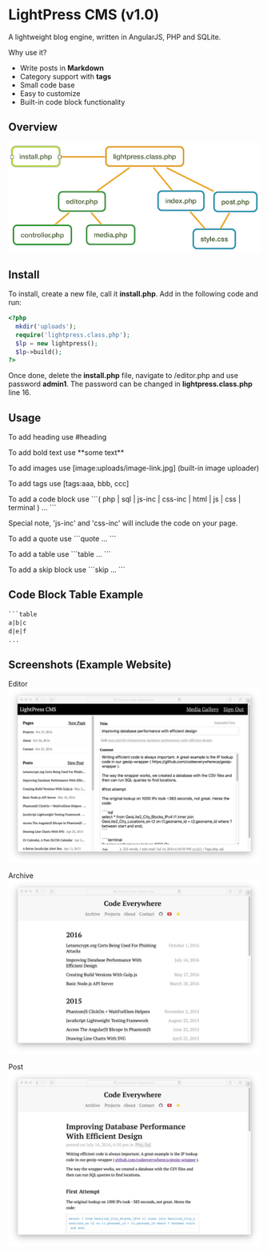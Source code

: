 # LightPress CMS (v1.0)
A lightweight blog engine, written in AngularJS, PHP and SQLite.

Why use it?
- Write posts in **Markdown**
- Category support with **tags**
- Small code base
- Easy to customize
- Built-in code block functionality

## Overview
![graph](graph.png)

## Install
To install, create a new file, call it **install.php**. Add in the following code and run:
```php
<?php
  mkdir('uploads');
  require('lightpress.class.php');
  $lp = new lightpress();
  $lp->build();
?>
```
Once done, delete the **install.php** file, navigate to /editor.php and use password **admin1**. The password can be changed in **lightpress.class.php** line 16.

## Usage
To add heading use #heading

To add bold text use \*\*some text**

To add images use \[image:uploads/image-link.jpg] (built-in image uploader)

To add tags use [tags:aaa, bbb, ccc]

To add a code block use \`\`\`( php | sql | js-inc | css-inc | html | js | css | terminal ) ... \`\`\`

Special note, 'js-inc' and 'css-inc' will include the code on your page.

To add a quote use \`\`\`quote ... \`\`\`

To add a table use \`\`\`table ... \`\`\`

To add a skip block use \`\`\`skip ... \`\`\`

## Code Block Table Example
```html
```table
a|b|c
d|e|f
...
```

## Screenshots (Example Website)
Editor
![editor](editor.png)

Archive
![archive](archive.png)

Post
![post](post.png)
